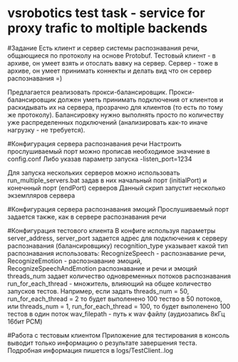 # vsrobotics test task - service for proxy trafic to moltiple backends

#Задание
Есть клиент и сервер системы распознавания речи, общающиеся по протоколу на основе Protobuf.
Тестовый клиент - в архиве, он умеет взять и отослать вавку на сервер.
Сервер - тоже в архиве, он умеет принимать коннекты и делать вид что он сервер распознавания =)

Предлагается реализовать прокси-балансировщик.
Прокси-балансировщик должен уметь принимать подключения от клиентов и раскидывать их на сервера, прозрачно для клиентов (то есть по тому же протоколу).
Балансировку нужно выполнять просто по количеству уже распределенных подключений (анализировать как-то иначе нагрузку - не требуется).

#Конфигурация сервера распознавания речи
Настроить прослушиваемый порт можно прописав необходимое значение в config.conf
Либо указав параметр запуска -listen_port=1234

Для запуска нескольких серверов можно использовать run_multiple_servers.bat задав в них начальный порт (initialPort) и конечнный порт (endPort) серверов
Данный скрип запустит несколько экземпляров сервера

#Конфигурация сервера распознавания эмоций
Прослушиваемый порт задается также, как в сервере распознавания речи

#Конфигурация тестового клиента
В конфиге используя параметры server_address, server_port задается адрес для подключения к серверу распознавания (балансировщику)
recognition_type указывает какой тип распознавания использовать: RecognizeSpeech - распознавание речи, RecognizeEmotion - распознавание эмоций, RecognizeSpeechAndEmotion распознавание и речи и эмоций
threads_num задает количество одновременных потоков распознавания
run_for_each_thread - множитель, влияющий на общее количество запусков тестов. Например, если задать threads_num = 50, run_for_each_thread = 2 то будет выполенено 100 тество в 50 потоков, или threads_num = 1, run_for_each_thread = 100, то будет выполенено 100 тестов в один поток
wav_filepath - путь к wav файлу (аудиозапись 8кГц 16бит PCM)

#Работа с тестовым клиентом
Приложение для тестирования в консоль выводит только информацию о результате завершения теста. Подробная информация пишется в logs/TestClient.<date>.log
